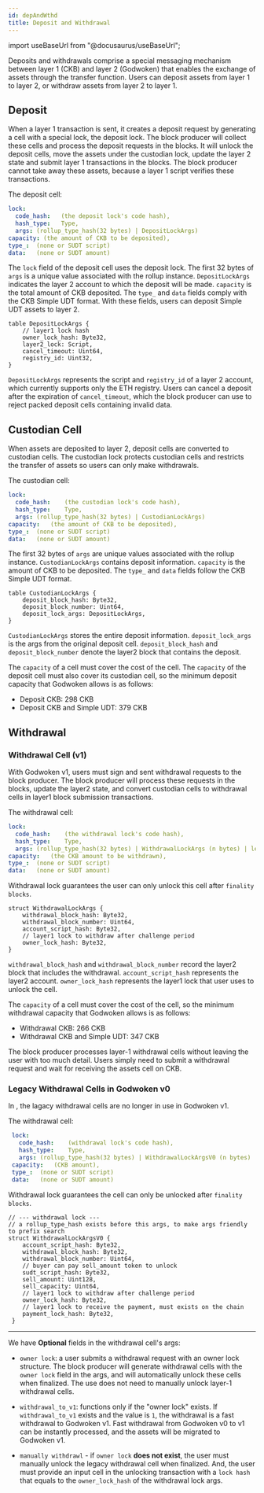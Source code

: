 ```yaml
---
id: depAndWthd
title: Deposit and Withdrawal
---
```

import useBaseUrl from "@docusaurus/useBaseUrl";


Deposits and withdrawals comprise a special messaging mechanism between layer 1 (CKB) and layer 2 (Godwoken) that enables the exchange of assets through the transfer function. Users can deposit assets from layer 1 to layer 2, or withdraw assets from layer 2 to layer 1.

## Deposit

When a layer 1 transaction is sent, it creates a deposit request by generating a cell with a special lock, the deposit lock. The block producer will collect these cells and process the deposit requests in the blocks. It will unlock the deposit cells, move the assets under the custodian lock, update the layer 2 state and submit layer 1 transactions in the blocks. The block producer cannot take away these assets, because a layer 1 script verifies these transactions.

The deposit cell:

``` yaml
lock:
  code_hash:   (the deposit lock's code hash),
  hash_type:   Type,
  args: (rollup_type_hash(32 bytes) | DepositLockArgs)
capacity: (the amount of CKB to be deposited),
type_:  (none or SUDT script)
data:   (none or SUDT amount)
```

The `lock` field of the deposit cell uses the deposit lock. The first 32 bytes of `args` is a unique value associated with the rollup instance. `DepositLockArgs` indicates the layer 2 account to which the deposit will be made. `capacity` is the total amount of CKB deposited. The `type_` and `data` fields comply with the CKB Simple UDT format. With these fields, users can deposit Simple UDT assets to layer 2.

```
table DepositLockArgs {
    // layer1 lock hash
    owner_lock_hash: Byte32,
    layer2_lock: Script,
    cancel_timeout: Uint64,
    registry_id: Uint32,
}
```

`DepositLockArgs` represents the script and `registry_id` of a layer 2 account, which currently supports only the ETH registry. Users can cancel a deposit after the expiration of `cancel_timeout`, which the block producer can use to reject packed deposit cells containing invalid data.

## Custodian Cell

When assets are deposited to layer 2, deposit cells are converted to custodian cells. The custodian lock protects custodian cells and restricts the transfer of assets so users can only make withdrawals.

The custodian cell:

``` yaml
lock:
  code_hash:    (the custodian lock's code hash),
  hash_type:    Type,
  args: (rollup_type_hash(32 bytes) | CustodianLockArgs)
capacity:   (the amount of CKB to be deposited),
type_:  (none or SUDT script)
data:   (none or SUDT amount)
```

The first 32 bytes of `args` are unique values associated with the rollup instance. `CustodianLockArgs` contains deposit information. `capacity` is the amount of CKB to be deposited. The `type_` and `data` fields follow the CKB Simple UDT format.

```
table CustodianLockArgs {
    deposit_block_hash: Byte32,
    deposit_block_number: Uint64,
    deposit_lock_args: DepositLockArgs,
}
```

`CustodianLockArgs` stores the entire deposit information. `deposit_lock_args` is the args from the original deposit cell. `deposit_block_hash` and `deposit_block_number` denote the layer2 block that contains the deposit.

The `capacity` of a cell must cover the cost of the cell. The `capacity` of the deposit cell must also cover its custodian cell, so the minimum deposit capacity that Godwoken allows is as follows:

* Deposit CKB: 298 CKB
* Deposit CKB and Simple UDT: 379 CKB


## Withdrawal

### Withdrawal Cell (v1)

With Godwoken v1, users must sign and sent withdrawal requests to the block producer. The block producer will process these requests in the blocks, update the layer2 state, and convert custodian cells to withdrawal cells in layer1 block submission transactions.

The withdrawal cell:

``` yaml
lock:
  code_hash:    (the withdrawal lock's code hash),
  hash_type:    Type,
  args: (rollup_type_hash(32 bytes) | WithdrawalLockArgs (n bytes) | len (4 bytes) | layer1 owner lock (n bytes))
capacity:   (the CKB amount to be withdrawn),
type_:  (none or SUDT script)
data:   (none or SUDT amount)
```

Withdrawal lock guarantees the user can only unlock this cell after `finality blocks`.


```
struct WithdrawalLockArgs {
    withdrawal_block_hash: Byte32,
    withdrawal_block_number: Uint64,
    account_script_hash: Byte32,
    // layer1 lock to withdraw after challenge period
    owner_lock_hash: Byte32,
}
```

`withdrawal_block_hash` and `withdrawal_block_number` record the layer2 block that includes the withdrawal. `account_script_hash` represents the layer2 account. `owner_lock_hash` represents the layer1 lock that user uses to unlock the cell.


The `capacity` of a cell must cover the cost of the cell, so the minimum withdrawal capacity that Godwoken allows is as follows:

* Withdrawal CKB: 266 CKB
* Withdrawal CKB and Simple UDT: 347 CKB

The block producer processes layer-1 withdrawal cells without leaving the user with too much detail. Users simply need to submit a withdrawal request and wait for receiving the assets cell on CKB.

### Legacy Withdrawal Cells in Godwoken v0

In , the lagacy withdrawal cells are no longer in use in Godwoken v1.

The withdrawal cell:

``` yaml
 lock:
   code_hash:    (withdrawal lock's code hash),
   hash_type:    Type,
   args: (rollup_type_hash(32 bytes) | WithdrawalLockArgsV0 (n bytes) | owner lock len (optional) | owner lock (optional) | withdrawal_to_v1 flag byte (optional)
 capacity:   (CKB amount),
 type_:  (none or SUDT script)
 data:   (none or SUDT amount)
```

Withdrawal lock guarantees the cell can only be unlocked after `finality blocks`.

```
// --- withdrawal lock ---
// a rollup_type_hash exists before this args, to make args friendly to prefix search
struct WithdrawalLockArgsV0 {
    account_script_hash: Byte32,
    withdrawal_block_hash: Byte32,
    withdrawal_block_number: Uint64,
    // buyer can pay sell_amount token to unlock
    sudt_script_hash: Byte32,
    sell_amount: Uint128,
    sell_capacity: Uint64,
    // layer1 lock to withdraw after challenge period
    owner_lock_hash: Byte32,
    // layer1 lock to receive the payment, must exists on the chain
    payment_lock_hash: Byte32,
 }
```
----

We have **Optional** fields in the withdrawal cell's args:

- `owner lock`: a user submits a withdrawal request with an owner lock structure. The block producer will generate withdrawal cells with the `owner lock` field in the args, and will automatically unlock these cells when finalized. The use does not need to manually unlock layer-1 withdrawal cells.

- `withdrawal_to_v1`: functions only if the "owner lock" exists. If `withdrawal_to_v1` exists and the value is `1`, the withdrawal is a fast withdrawal to Godwoken v1. Fast withdrawal from Godwoken v0 to v1 can be instantly processed, and the assets will be migrated to Godwoken v1.

- `manually withdrawl` - if `owner lock` **does not exist**, the user must manually unlock the legacy withdrawal cell when finalized. And, the user must provide an input cell in the unlocking transaction with a `lock hash` that equals to the `owner_lock_hash` of the withdrawal lock args.

